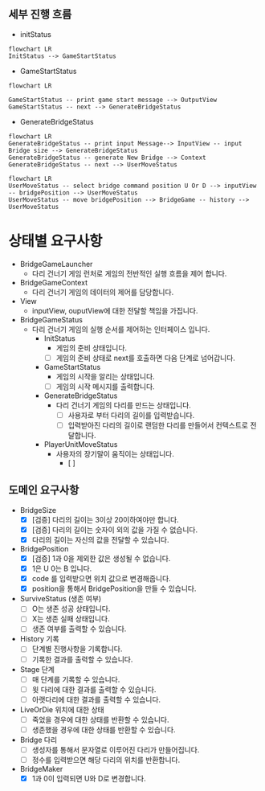 ## 세부 진행 흐름

- initStatus

```mermaid
flowchart LR 
InitStatus --> GameStartStatus
```

- GameStartStatus

```mermaid
flowchart LR

GameStartStatus -- print game start message --> OutputView
GameStartStatus -- next --> GenerateBridgeStatus
```

- GenerateBridgeStatus

```mermaid
flowchart LR
GenerateBridgeStatus -- print input Message--> InputView -- input Bridge size --> GenerateBridgeStatus
GenerateBridgeStatus -- generate New Bridge --> Context
GenerateBridgeStatus -- next --> UserMoveStatus
```

```mermaid
flowchart LR
UserMoveStatus -- select bridge command position U Or D --> inputView -- bridgePosition --> UserMoveStatus 
UserMoveStatus -- move bridgePosition --> BridgeGame -- history --> UserMoveStatus
```

# 상태별 요구사항

- BridgeGameLauncher
    - 다리 건너기 게임 런처로 게임의 전반적인 실행 흐름을 제어 합니다.
- BridgeGameContext
    - 다리 건너기 게임의 데이터의 제어를 담당합니다.
- View
    - inputView, ouputView에 대한 전달할 책임을 가집니다.
- BridgeGameStatus
    - 다리 건너기 게임의 실행 순서를 제어하는 인터페이스 입니다.
        - InitStatus
            - 게임의 준비 상태입니다.
            - [ ] 게임의 준비 상태로 next를 호출하면 다음 단계로 넘어갑니다.
        - GameStartStatus
            - 게임의 시작을 알리는 상태입니다.
            - [ ] 게임의 시작 메시지를 출력합니다.
        - GenerateBridgeStatus
            - 다리 건너기 게임의 다리를 만드는 상태입니다.
                - [ ] 사용자로 부터 다리의 길이를 입력받습니다.
                - [ ] 입력받아진 다리의 길이로 랜덤한 다리를 만들어서 컨텍스트로 전달합니다.
        - PlayerUnitMoveStatus
            - 사용자의 장기말이 움직이는 상태입니다.
                - [ ] 

## 도메인 요구사항

- BridgeSize
    - [x] [검증] 다리의 길이는 3이상 20이하여야만 합니다.
    - [x] [검증] 다리의 길이는 숫자이 외의 값을 가질 수 없습니다.
    - [x] 다리의 길이는 자신의 값을 전달할 수 있습니다.
- BridgePosition
    - [X] [검증] 1과 0을 제외한 값은 생성될 수 없습니다.
    - [X] 1은 U 0는 B 입니다.
    - [X] code 를 입력받으면 위치 값으로 변경해줍니다.
    - [X] position을 통해서 BridgePosition을 만들 수 있습니다.
- SurviveStatus (생존 여부)
    - [ ] O는 생존 성공 상태입니다.
    - [ ] X는 생존 실패 상태입니다.
    - [ ] 생존 여부를 출력할 수 있습니다.
- History 기록
    - [ ] 단계별 진행사항을 기록합니다.
    - [ ] 기록한 결과를 출력할 수 있습니다.
- Stage 단계
    - [ ] 매 단계를 기록할 수 있습니다.
    - [ ] 윗 다리에 대한 결과를 출력할 수 있습니다.
    - [ ] 아랫다리에 대한 결과를 출력할 수 있습니다.
- LiveOrDie 위치에 대한 상태
    - [ ] 죽었을 경우에 대한 상태를 반환할 수 있습니다.
    - [ ] 생존했을 경우에 대한 상태를 반환할 수 있습니다.
- Bridge 다리
    - [ ] 생성자를 통해서 문자열로 이루어진 다리가 만들어집니다.
    - [ ] 정수를 입력받으면 해당 다리의 위치를 반환합니다.
- BridgeMaker
    - [X] 1과 0이 입력되면 U와 D로 변경합니다.

#
